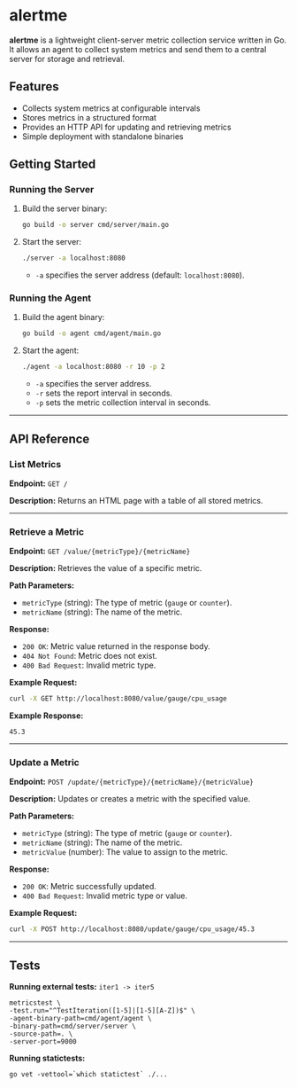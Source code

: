 # alertme

**alertme** is a lightweight client-server metric collection service written in Go. It allows an agent to collect system metrics and send them to a central server for storage and retrieval.

## Features
- Collects system metrics at configurable intervals
- Stores metrics in a structured format
- Provides an HTTP API for updating and retrieving metrics
- Simple deployment with standalone binaries

## Getting Started

### Running the Server

1) Build the server binary:
    ```sh
    go build -o server cmd/server/main.go
    ```

2) Start the server:
    ```sh
    ./server -a localhost:8080
    ```
    - `-a` specifies the server address (default: `localhost:8080`).

### Running the Agent

1) Build the agent binary:
    ```sh
    go build -o agent cmd/agent/main.go
    ```

2) Start the agent:
    ```sh
    ./agent -a localhost:8080 -r 10 -p 2
    ```
    - `-a` specifies the server address.
    - `-r` sets the report interval in seconds.
    - `-p` sets the metric collection interval in seconds.

---

## API Reference

### List Metrics
**Endpoint:** `GET /`

**Description:** Returns an HTML page with a table of all stored metrics.

---

### Retrieve a Metric
**Endpoint:** `GET /value/{metricType}/{metricName}`

**Description:** Retrieves the value of a specific metric.

**Path Parameters:**
- `metricType` (string): The type of metric (`gauge` or `counter`).
- `metricName` (string): The name of the metric.

**Response:**
- `200 OK`: Metric value returned in the response body.
- `404 Not Found`: Metric does not exist.
- `400 Bad Request`: Invalid metric type.

**Example Request:**
```sh
curl -X GET http://localhost:8080/value/gauge/cpu_usage
```

**Example Response:**
```
45.3
```

---

### Update a Metric
**Endpoint:** `POST /update/{metricType}/{metricName}/{metricValue}`

**Description:** Updates or creates a metric with the specified value.

**Path Parameters:**
- `metricType` (string): The type of metric (`gauge` or `counter`).
- `metricName` (string): The name of the metric.
- `metricValue` (number): The value to assign to the metric.

**Response:**
- `200 OK`: Metric successfully updated.
- `400 Bad Request`: Invalid metric type or value.

**Example Request:**
```sh
curl -X POST http://localhost:8080/update/gauge/cpu_usage/45.3
```

---

## Tests

**Running external tests:** `iter1 -> iter5`

```shell
metricstest \
-test.run="^TestIteration([1-5]|[1-5][A-Z])$" \
-agent-binary-path=cmd/agent/agent \
-binary-path=cmd/server/server \
-source-path=. \
-server-port=9000
```

**Running statictests:** 

```shell
go vet -vettool=`which statictest` ./...
```
